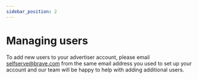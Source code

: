 ```yaml
---
sidebar_position: 2
---
```


# Managing users

To add new users to your advertiser account, please email [selfserve@brave.com](mailto:selfserve@brave.com) from the same email address you used to set up your account and our team will be happy to help with adding additional users.
